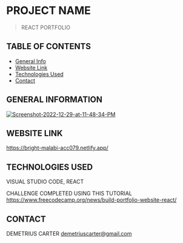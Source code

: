 # PROJECT NAME
> REACT PORTFOLIO

## TABLE OF CONTENTS
* [General Info](#general-information)
* [Website Link](#website-link)
* [Technologies Used](#technologies-used)
* [Contact](#contact)


## GENERAL INFORMATION

<a href="https://ibb.co/MhyHv0n"><img src="https://i.ibb.co/X4fPQRX/Screenshot-2022-12-29-at-11-48-34-PM.png" alt="Screenshot-2022-12-29-at-11-48-34-PM" border="0"></a>



## WEBSITE LINK
https://bright-malabi-acc079.netlify.app/



## TECHNOLOGIES USED
VISUAL STUDIO CODE,
REACT

CHALLENGE COMPLETED USING THIS TUTORIAL 
https://www.freecodecamp.org/news/build-portfolio-website-react/


## CONTACT
DEMETRIUS CARTER
demetriuscarter@gmail.com
